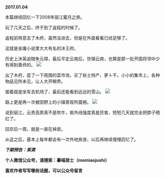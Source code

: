 
        
**2017.01.04**

本篇继续回忆一下2008年丽江蜜月之旅。

玩了几天之后，终于到了返程的时候了。

返程前特意去了木府，虽然没进去，但是在外面看看已经足够了。

这就是金庸小说里大大有名的沐王府。

历史上沐英追随朱元璋，最后平定云南后，世镇云南，也算是那一批开国将领中少有得到善终的。
![](https://mmbiz.qlogo.cn/mmbiz_jpg/uDI3FLln00beKKbwKL8O3nJdC4cDr1DAp6gJqkjzCe74iaapHrwqZNDToSADjSgJ2xQWa6epaK0u0SsialboM9Aw/0?wx_fmt=jpeg)


出了木府，逛了一下周围的菜市场，买了些土特产，萝卜干。小小的集市上，各种物品见所未见，让人大开眼界。

接着就是坐车去机场了，最后还能看到远远的雪山。
![](https://mmbiz.qlogo.cn/mmbiz_jpg/uDI3FLln00beKKbwKL8O3nJdC4cDr1DAhtsOAeKIfp2h0IHhur0VL1XaRE4B7V4uPSd0E2AUnNpickM3ntERHBA/0?wx_fmt=jpeg)


路上更是再一次被田野上的小镇景观所震撼。
![](https://mmbiz.qlogo.cn/mmbiz_jpg/uDI3FLln00beKKbwKL8O3nJdC4cDr1DA5eOLatTwelvicxOranrMicNXIOVLniaqVS0IbQNDPzoa1AAXrkZpB7rIA/0?wx_fmt=jpeg)


说到丽江，云贵高原真不是吹牛，紫外线强度真是厉害，短短几天就完全把脖子晒红了。

回京后一周，就是一直在掉皮。

从这之后，基本上每年都会有一次外地旅游，以后再继续慢慢回忆了。


***下期预告：茱萸***


**个人微信公众号，请搜索：摹喵居士（momiaojushi）**

**喜欢作者写写哪些话题，可以公众号留言**

      